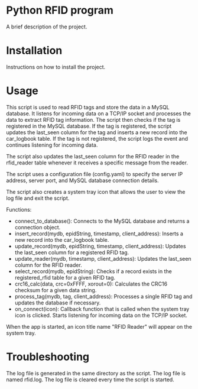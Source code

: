 # Python RFID program
A brief description of the project.

# Installation
Instructions on how to install the project.

# Usage
This script is used to read RFID tags and store the data in a MySQL database. It listens for incoming data on a TCP/IP socket and processes the data to extract RFID tag information. The script then checks if the tag is registered in the MySQL database. If the tag is registered, the script updates the last_seen column for the tag and inserts a new record into the car_logbook table. If the tag is not registered, the script logs the event and continues listening for incoming data.

The script also updates the last_seen column for the RFID reader in the rfid_reader table whenever it receives a specific message from the reader.

The script uses a configuration file (config.yaml) to specify the server IP address, server port, and MySQL database connection details.

The script also creates a system tray icon that allows the user to view the log file and exit the script.

Functions:
- connect_to_database(): Connects to the MySQL database and returns a connection object.
- insert_record(mydb, epidString, timestamp, client_address): Inserts a new record into the car_logbook table.
- update_record(mydb, epidString, timestamp, client_address): Updates the last_seen column for a registered RFID tag.
- update_reader(mydb, timestamp, client_address): Updates the last_seen column for the RFID reader.
- select_record(mydb, epidString): Checks if a record exists in the registered_rfid table for a given RFID tag.
- crc16_calc(data, crc=0xFFFF, xorout=0): Calculates the CRC16 checksum for a given data string.
- process_tag(mydb, tag, client_address): Processes a single RFID tag and updates the database if necessary.
- on_connect(icon): Callback function that is called when the system tray icon is clicked. Starts listening for incoming data on the TCP/IP socket.

When the app is started, an icon title name "RFID Reader" will appear on the system tray.

# Troubleshooting
The log file is generated in the same directory as the script. The log file is named rfid.log. The log file is cleared every time the script is started.